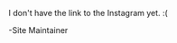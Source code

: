 <link rel="icon" href="favicon.ico">

I don't have the link to the Instagram yet. :(

-Site Maintainer
